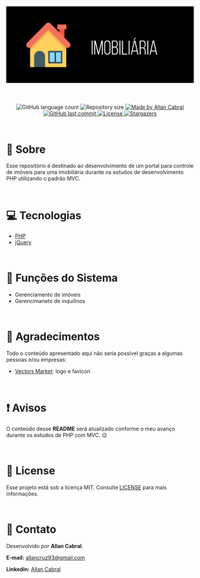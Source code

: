 <h1 align="center">
  <img alt="Portal Imobiliária" title="Portal Imobiliária" src="./.github/images/banner_github_imobiliaria.png" />
</h1>

<br/>

<p align="center">
  <img alt="GitHub language count" src="https://img.shields.io/github/languages/count/NouRuem/php-imobiliaria?color=04D361">

  <img alt="Repository size" src="https://img.shields.io/github/repo-size/NouRuem/php-imobiliaria?color=04D361">

  <a href="https://www.linkedin.com/in/allan-cabral/">
    <img alt="Made by Allan Cabral" src="https://img.shields.io/badge/made%20by-allan%20cabral-04D361">
  </a>

  <a href="https://github.com/NouRuem/php-imobiliaria/commits/main">
    <img alt="GitHub last commit" src="https://img.shields.io/github/last-commit/NouRuem/php-imobiliaria?color=04D361">
  </a>

  <a href="https://github.com/NouRuem/php-imobiliaria/blob/master/LICENSE.md">
    <img alt="License" src="https://img.shields.io/github/license/NouRuem/php-imobiliaria?color=322153">
  </a>

  <a href="https://github.com/NouRuem/php-imobiliaria/stargazers">
    <img alt="Stargazers" src="https://img.shields.io/github/stars/NouRuem/php-imobiliaria?style=social">
  </a>
</p>

<br/>

# :book: Sobre

Esse repositório é destinado ao desenvolvimento de um portal para controle de imóveis para uma imobiliária durante os estudos de desenvolvimento PHP utilizando o padrão MVC.

<br/>

# :computer: Tecnologias

- [PHP](https://www.php.net/)
- [jQuery](https://jquery.com/)

<br/>

# :book: Funções do Sistema

- Gerenciamento de imóveis
- Gerencimaneto de inquilinos

<br/>

# :clap: Agradecimentos

Todo o conteúdo apresentado aqui não seria possível graças a algumas pessoas e/ou empresas:

- [Vectors Market](https://www.flaticon.com/br/): logo e favicon

<br/>

# :exclamation: Avisos

O conteúdo desse **README** será atualizado conforme o meu avanço durante os estudos de PHP com MVC. :wink:

<br/>

# :memo: License

Esse projeto está sob a licença MIT. Consulte [LICENSE](https://github.com/NouRuem/php-imobiliaria/blob/main/LICENSE.md) para mais informações.

<br/>

# :speech_balloon: Contato

Desenvolvido por **Allan Cabral**.

**E-mail:** [allancruz93@gmail.com](mailto:allancruz93@gmail.com)

**Linkedin:** [Allan Cabral](https://www.linkedin.com/in/allan-cabral/)
